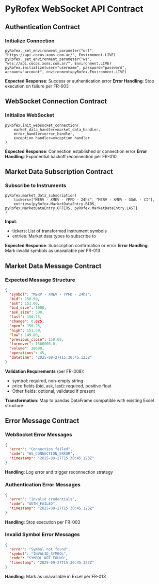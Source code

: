 # PyRofex WebSocket API Contract

## Authentication Contract

### Initialize Connection
```
pyRofex._set_environment_parameter("url", "https://api.cocos.xoms.com.ar/", Environment.LIVE)
pyRofex._set_environment_parameter("ws", "wss://api.cocos.xoms.com.ar/", Environment.LIVE)
pyRofex.initialize(user="username", password="password", account="account", environment=pyRofex.Environment.LIVE)
```

**Expected Response**: Success or authentication error
**Error Handling**: Stop execution on failure per FR-003

## WebSocket Connection Contract

### Initialize WebSocket
```
pyRofex.init_websocket_connection(
    market_data_handler=market_data_handler,
    error_handler=error_handler,
    exception_handler=exception_handler
)
```

**Expected Response**: Connection established or connection error
**Error Handling**: Exponential backoff reconnection per FR-010

## Market Data Subscription Contract

### Subscribe to Instruments
```
pyRofex.market_data_subscription(
    tickers=["MERV - XMEV - YPFD - 24hs", "MERV - XMEV - GGAL - CI"],
    entries=[pyRofex.MarketDataEntry.BIDS, pyRofex.MarketDataEntry.OFFERS, pyRofex.MarketDataEntry.LAST]
)
```

**Input**: 
- tickers: List of transformed instrument symbols
- entries: Market data types to subscribe to

**Expected Response**: Subscription confirmation or error
**Error Handling**: Mark invalid symbols as unavailable per FR-013

## Market Data Message Contract

### Expected Message Structure
```json
{
  "symbol": "MERV - XMEV - YPFD - 24hs",
  "bid": 150.50,
  "ask": 151.00,
  "bid_size": 1000,
  "ask_size": 500,
  "last": 150.75,
  "change": 0.025,
  "open": 150.25,
  "high": 151.50,
  "low": 149.80,
  "previous_close": 150.00,
  "turnover": 1500000.0,
  "volume": 10000,
  "operations": 45,
  "datetime": "2025-09-27T15:30:45.123Z"
}
```

**Validation Requirements** (per FR-008):
- symbol: required, non-empty string
- price fields (bid, ask, last): required, positive float
- Other fields: optional, validated if present

**Transformation**: Map to pandas DataFrame compatible with existing Excel structure

## Error Message Contract

### WebSocket Error Messages
```json
{
  "error": "Connection failed",
  "code": "WS_CONNECTION_ERROR",
  "timestamp": "2025-09-27T15:30:45.123Z"
}
```

**Handling**: Log error and trigger reconnection strategy

### Authentication Error Messages  
```json
{
  "error": "Invalid credentials",
  "code": "AUTH_FAILED", 
  "timestamp": "2025-09-27T15:30:45.123Z"
}
```

**Handling**: Stop execution per FR-003

### Invalid Symbol Error Messages
```json
{
  "error": "Symbol not found",
  "symbol": "INVALID_SYMBOL",
  "code": "SYMBOL_NOT_FOUND",
  "timestamp": "2025-09-27T15:30:45.123Z"
}
```

**Handling**: Mark as unavailable in Excel per FR-013